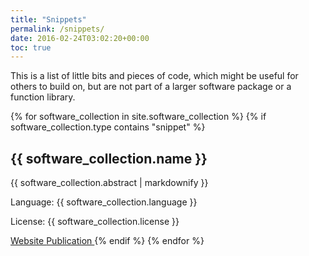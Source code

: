 ```yaml
---
title: "Snippets"
permalink: /snippets/
date: 2016-02-24T03:02:20+00:00
toc: true
---
```


This is a list of little bits and pieces of code, which might be useful for others to build on, but are not part of a larger software package or a function library.

{% for software_collection in site.software_collection %}
  {% if software_collection.type contains "snippet" %}
  <h2>
      {{ software_collection.name }}
  </h2>
  <img src= "{{ site.url }}{{ site.baseurl }}{{ software_collection.image }}" alt="" align="right"/>
  <p>{{ software_collection.abstract | markdownify }}</p>
  <p>Language: {{ software_collection.language }}</p>
  <p>License: {{ software_collection.license }}</p>
  <a href="{{ software_collection.url }}">
  Website
  </a>   
  <a href="{{ software_collection.paper }}">
  Publication
  </a>
  {% endif %}
{% endfor %}
